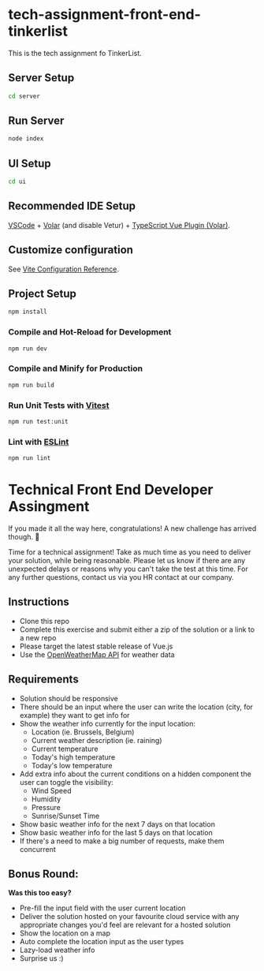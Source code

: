 # tech-assignment-front-end-tinkerlist

This is the tech assignment fo TinkerList.

## Server Setup

```sh
cd server
```

## Run Server

```sh
node index
```

## UI Setup

```sh
cd ui
```

## Recommended IDE Setup

[VSCode](https://code.visualstudio.com/) + [Volar](https://marketplace.visualstudio.com/items?itemName=johnsoncodehk.volar) (and disable Vetur) + [TypeScript Vue Plugin (Volar)](https://marketplace.visualstudio.com/items?itemName=johnsoncodehk.vscode-typescript-vue-plugin).

## Customize configuration

See [Vite Configuration Reference](https://vitejs.dev/config/).

## Project Setup

```sh
npm install
```

### Compile and Hot-Reload for Development

```sh
npm run dev
```

### Compile and Minify for Production

```sh
npm run build
```

### Run Unit Tests with [Vitest](https://vitest.dev/)

```sh
npm run test:unit
```

### Lint with [ESLint](https://eslint.org/)

```sh
npm run lint
```

# Technical Front End Developer Assingment

If you made it all the way here, congratulations! A new challenge has arrived though. 💪

Time for a technical assignment! Take as much time as you need to deliver your solution, while being reasonable. Please let us know if there are any unexpected delays or reasons why you can't take the test at this time. For any further questions, contact us via you HR contact at our company.

## Instructions

- Clone this repo
- Complete this exercise and submit either a zip of the solution or a link to a new repo
- Please target the latest stable release of Vue.js
- Use the [OpenWeatherMap API](https://openweathermap.org/api) for weather data

## Requirements

- Solution should be responsive
- There should be an input where the user can write the location (city, for example) they want to get info for
- Show the weather info currently for the input location:
  - Location (ie. Brussels, Belgium)
  - Current weather description (ie. raining)
  - Current temperature
  - Today's high temperature
  - Today's low temperature
- Add extra info about the current conditions on a hidden component the user can toggle the visibility:
  - Wind Speed
  - Humidity
  - Pressure
  - Sunrise/Sunset Time
- Show basic weather info for the next 7 days on that location
- Show basic weather info for the last 5 days on that location
- If there's a need to make a big number of requests, make them concurrent

## Bonus Round:

**Was this too easy?**

- Pre-fill the input field with the user current location
- Deliver the solution hosted on your favourite cloud service with any appropriate changes you'd feel are relevant for a hosted solution
- Show the location on a map
- Auto complete the location input as the user types
- Lazy-load weather info
- Surprise us :)

